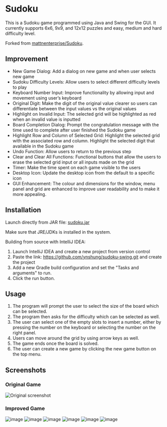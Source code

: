 Sudoku
======

This is a Sudoku game programmed using Java and Swing for the GUI. It currently supports 6x6, 9x9, and 12x12 puzzles and easy, medium and hard difficulty level.

Forked from [mattnenterprise/Sudoku](https://github.com/mattnenterprise/Sudoku).

## Improvement
- New Game Dialog: Add a dialog on new game and when user selects new game
- Sudoku Difficulty Levels: Allow users to select different difficulty levels to play
- Keyboard Number Input: Improve functionality by allowing input and movement using user’s keyboard
- Original Digit: Make the digit of the original value clearer so users can differentiate between the input values vs the original values
- Highlight on Invalid Input: The selected grid will be highlighted as red when an invalid value is inputted
- Board Completion Dialog: Prompt the congratulation message with the time used to complete after user finished the Sudoku game
- Highlight Row and Column of Selected Grid: Highlight the selected grid with the associated row and column. Highlight the selected digit that available in the Sudoku game
- Undo Function: Allow users to return to the previous step
- Clear and Clear All Functions: Functional buttons that allow the users to erase the selected grid input or all inputs made on the grid
- Timer: Make the time spent on each game visible to the users
- Desktop Icon: Update the desktop icon from the default to a specific icon
- GUI Enhancement: The colour and dimensions for the window, menu panel and grid are enhanced to improve user readability and to make it more appealing.

## Installation

Launch directly from JAR file: [sudoku.jar](https://github.com/ynshung/sudoku-swing/releases/download/2.0/sudoku.jar)

Make sure that JRE/JDKs is installed in the system.

Building from source with IntelliJ IDEA:

1. Launch IntelliJ IDEA and create a new project from version control
2. Paste the link: https://github.com/ynshung/sudoku-swing.git and create the project
3. Add a new Gradle build configuration and set the "Tasks and arguments" to run.
4. Click the run button.

## Usage

1. The program will prompt the user to select the size of the board which can be selected.
2. The program then asks for the difficulty which can be selected as well.
3. The user can select one of the empty slots to insert a number, either by pressing the number on the keyboard or selecting the number on the right panel.
4. Users can move around the grid by using arrow keys as well.
5. The game ends once the board is solved.
6. The user can create a new game by clicking the new game button on the top menu.

## Screenshots
### Original Game
![Original screenshot](https://raw.githubusercontent.com/mattnenterprise/Sudoku/master/screenshot.png)

### Improved Game

![image](https://user-images.githubusercontent.com/61302840/220392957-d2b85e32-fb35-4c34-b3fc-1259424fea4e.png)
![image](https://user-images.githubusercontent.com/61302840/220392991-0b840c70-4449-4845-805c-e12aa16d52a2.png)
![image](https://user-images.githubusercontent.com/61302840/220393059-550a1020-7461-4640-a095-3eaa8a1a0a16.png)
![image](https://user-images.githubusercontent.com/61302840/220393091-5e567f24-a7d5-4bc3-bff0-73e3d5a34071.png)
![image](https://user-images.githubusercontent.com/61302840/220393108-ece887eb-62bf-4f5e-9b16-83b827708307.png)
![image](https://user-images.githubusercontent.com/61302840/220393120-09cdd6d3-8bca-4eec-9be8-26c847806dad.png)
